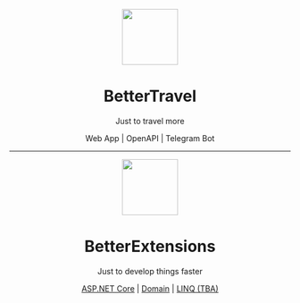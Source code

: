 <p align="center">
    <img width="100px" src="https://github.com/itkerry/better-travel/raw/master/icon.png" align="center" />
    <h1 align="center">BetterTravel</h1>
    <p align="center">Just to travel more</p>
    <p align="center">Web App | OpenAPI  | Telegram Bot</p>
</p>

---

<p align="center">
    <img width="100px" src="https://github.com/itkerry/better-extensions-aspnet/raw/master/icon.png" align="center" />
    <h1 align="center">BetterExtensions</h1>
    <p align="center">Just to develop things faster</p>
    <p align="center">
        <a href="https://github.com/iTKerry/better-extensions-aspnet">ASP.NET Core</a> |
        <a href="https://github.com/iTKerry/better-extensions-domain">Domain</a> |
        <a href="#">LINQ (TBA)</a>
    </p>
</p>
